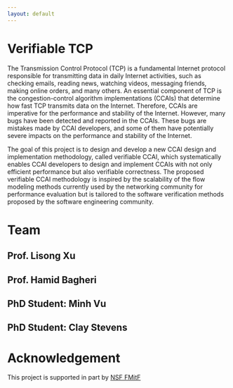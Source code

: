 ```yaml
---
layout: default
---
```


# Verifiable TCP

The Transmission Control Protocol (TCP) is a fundamental Internet protocol responsible for transmitting data 
in daily Internet activities, such as checking emails, reading news, watching videos, messaging friends, making online orders, 
and many others. An essential component of TCP is the congestion-control algorithm implementations (CCAIs) that determine how 
fast TCP transmits data on the Internet. Therefore, CCAIs are imperative for the performance and stability of the Internet. 
However, many bugs have been detected and reported in the CCAIs. These bugs are mistakes made by CCAI developers, and some 
of them have potentially severe impacts on the performance and stability of the Internet. 

The goal of this project is to design and develop a new CCAI design and implementation methodology, called verifiable CCAI, which systematically enables CCAI developers to design and implement CCAIs with not only efficient performance but also verifiable correctness. The proposed verifiable CCAI methodology is inspired by the scalability of the flow modeling methods currently used by the networking community for performance evaluation but is tailored to the software verification methods proposed by the software engineering community.


# Team

## Prof. Lisong Xu

## Prof. Hamid Bagheri

## PhD Student: Minh Vu

## PhD Student: Clay Stevens

# Acknowledgement

This project is supported in part by [NSF FMitF](https://www.nsf.gov/awardsearch/showAward?AWD_ID=2124116)
